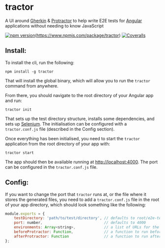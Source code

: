 # tractor

A UI around [Gherkin](http://cukes.info/gherkin.html) & [Protractor](http://angular.github.io/protractor/) to help write E2E tests for [Angular](https://angularjs.org/) applications without needing to know JavaScript

[![npm version](https://img.shields.io/npm/v/tractor.svg)](https://img.shields.io/npm/v/tractor.svg)(https://www.npmjs.com/package/tractor)
[![Coveralls](https://img.shields.io/coveralls/TradeMe/tractor.svg)](https://coveralls.io/github/TradeMe/tractor)

## Install:

To install the cli, run the following:

```
npm install -g tractor
```

That will install the global binary, which will allow you to run the `tractor` command from anywhere.

From there, you should navigate to the root directory of your Angular app and run:

```
tractor init
```

That sets up the test directory structure, installs some dependencies, and sets up [Selenium](http://www.seleniumhq.org/).
The initialisation can be configured with a `tractor.conf.js` file (described in the Config section).

Once everything has been initialised, you need to start the `tractor` application from the root directory of your app with:

```
tractor start
```

The app should then be available running at [http://localhost:4000](http://localhost:4000). The port can be configured in the `tractor.conf.js` file.

## Config:

If you want to change the port that `tractor` runs at, or the file where it stores the generated files, you need to add a `tractor.conf.js` file in the root of your app directory, which should look something like the following:

```javascript
module.exports = {
    testDirectory: 'path/to/test/directory', // defaults to root/e2e-tests
    port: number,                            // defaults to 4000
    environments: Array<string>,             // a list of URLs for the environments to run the tests in
    beforeProtractor: Function,              // a function to run before protractor runs
    afterProtractor: Function                // a function to run after protractor runs
};
```
